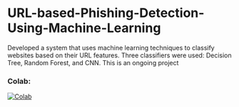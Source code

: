 # URL-based-Phishing-Detection-Using-Machine-Learning
Developed a system that uses machine learning techniques to classify websites based on their URL features. Three classifiers were used: Decision Tree, Random Forest, and CNN. This is an ongoing project
### Colab:

[![Colab](https://colab.research.google.com/assets/colab-badge.svg)](https://colab.research.google.com/github/nooot77/CNN-colab/blob/main/URL_based_Phishing_Analysis_Using_Machine_Learning.ipynb)

